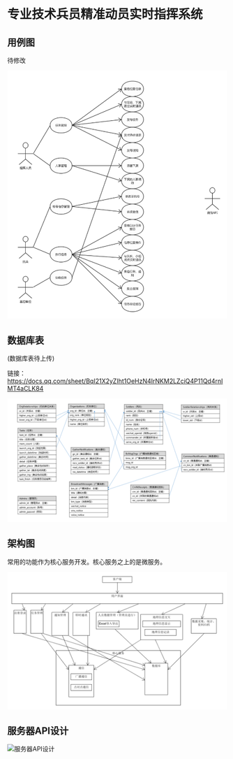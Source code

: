 # 专业技术兵员精准动员实时指挥系统

## 用例图

待修改

![用例图](https://raw.githubusercontent.com/MBControlGroup/command-system/master/design_docs/usecase.png)

## 数据库表

(数据库表待上传)

链接：
https://docs.qq.com/sheet/BqI21X2yZIht1OeHzN4IrNKM2LZciQ4P11Qd4rnIMT4aCLK84 

![数据库表关系](https://raw.githubusercontent.com/MBControlGroup/command-system/master/design_docs/tableRelationships.png)

## 架构图

常用的功能作为核心服务开发。核心服务之上的是微服务。

![架构图](https://raw.githubusercontent.com/MBControlGroup/command-system/master/design_docs/architecture.png)

## 服务器API设计

![服务器API设计](https://docs.qq.com/doc/BqI21X2yZIht1LMhNH4XCzrf144lFz2m6eW641MPyi0BOmg03)